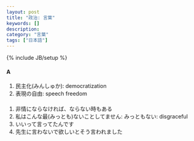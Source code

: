```yaml
---
layout: post
title: "政治: 言葉"
keywords: []
description: 
category: "言葉"
tags: ["日本語"]
---
```

{% include JB/setup %}


#### A
1. 民主化(みんしゅか): democratization
2. 表現の自由: speech freedom

####
1. 非情にならなければ、ならない時もある
2. 私はこんな最(みっとも)ないことしてません: みっともない: disgraceful
3. いいって言ってたんです
4. 先生に言わないで欲しいとそう言われました


